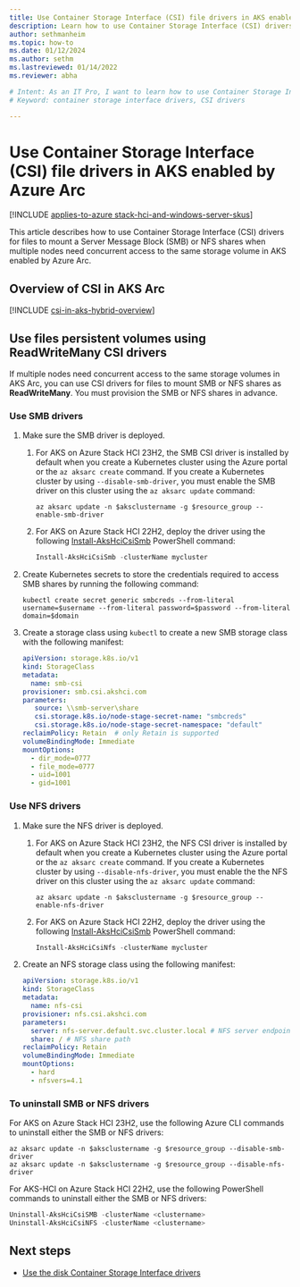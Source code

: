 ```yaml
---
title: Use Container Storage Interface (CSI) file drivers in AKS enabled by Azure Arc
description: Learn how to use Container Storage Interface (CSI) drivers to manage files in AKS Arc.
author: sethmanheim
ms.topic: how-to
ms.date: 01/12/2024
ms.author: sethm 
ms.lastreviewed: 01/14/2022
ms.reviewer: abha

# Intent: As an IT Pro, I want to learn how to use Container Storage Interface (CSI) drivers in AKS Arc.
# Keyword: container storage interface drivers, CSI drivers

---
```


# Use Container Storage Interface (CSI) file drivers in AKS enabled by Azure Arc

[!INCLUDE [applies-to-azure stack-hci-and-windows-server-skus](includes/aks-hci-applies-to-skus/aks-hybrid-applies-to-azure-stack-hci-windows-server-sku.md)]

This article describes how to use Container Storage Interface (CSI) drivers for files to mount a Server Message Block (SMB) or NFS shares when multiple nodes need concurrent access to the same storage volume in AKS enabled by Azure Arc.

## Overview of CSI in AKS Arc

[!INCLUDE [csi-in-aks-hybrid-overview](includes/csi-in-aks-hybrid-overview.md)]

## Use files persistent volumes using ReadWriteMany CSI drivers

If multiple nodes need concurrent access to the same storage volumes in AKS Arc, you can use CSI drivers for files to mount SMB or NFS shares as **ReadWriteMany**. You must provision the SMB or NFS shares in advance.

### Use SMB drivers

1. Make sure the SMB driver is deployed.
      1. For AKS on Azure Stack HCI 23H2, the SMB CSI driver is installed by default when you create a Kubernetes cluster using the Azure portal or the `az aksarc create` command.
         If you create a Kubernetes cluster by using `--disable-smb-driver`, you must enable the SMB driver on this cluster using the `az aksarc update` command:
         
         ```azurecli
         az aksarc update -n $aksclustername -g $resource_group --enable-smb-driver
         ```
         
      3. For AKS on Azure Stack HCI 22H2, deploy the driver using the following [Install-AksHciCsiSmb](./reference/ps/install-akshcicsismb.md) PowerShell command: 

         ```powershell
         Install-AksHciCsiSmb -clusterName mycluster
         ```

2. Create Kubernetes secrets to store the credentials required to access SMB shares by running the following command:

   ```console
   kubectl create secret generic smbcreds --from-literal username=$username --from-literal password=$password --from-literal domain=$domain
   ```

3. Create a storage class using `kubectl` to create a new SMB storage class with the following manifest:

      ```yaml
      apiVersion: storage.k8s.io/v1
      kind: StorageClass
      metadata:
        name: smb-csi
      provisioner: smb.csi.akshci.com
      parameters:
         source: \\smb-server\share
         csi.storage.k8s.io/node-stage-secret-name: "smbcreds"
         csi.storage.k8s.io/node-stage-secret-namespace: "default"
      reclaimPolicy: Retain  # only Retain is supported
      volumeBindingMode: Immediate
      mountOptions:
        - dir_mode=0777
        - file_mode=0777
        - uid=1001
        - gid=1001
      ```  

### Use NFS drivers

1. Make sure the NFS driver is deployed.
      1. For AKS on Azure Stack HCI 23H2, the NFS CSI driver is installed by default when you create a Kubernetes cluster using the Azure portal or the `az aksarc create` command.
         If you create a Kubernetes cluster by using `--disable-nfs-driver`, you must enable the the NFS driver on this cluster using the `az aksarc update` command:
         
         ```azurecli
         az aksarc update -n $aksclustername -g $resource_group --enable-nfs-driver
         ```
         
      3. For AKS on Azure Stack HCI 22H2, deploy the driver using the following [Install-AksHciCsiSmb](./reference/ps/install-akshcicsismb.md) PowerShell command: 

         ```powershell
         Install-AksHciCsiNfs -clusterName mycluster
         ```

2. Create an NFS storage class using the following manifest:

      ```yaml
      apiVersion: storage.k8s.io/v1
      kind: StorageClass
      metadata:
        name: nfs-csi
      provisioner: nfs.csi.akshci.com
      parameters:
        server: nfs-server.default.svc.cluster.local # NFS server endpoint
        share: / # NFS share path
      reclaimPolicy: Retain
      volumeBindingMode: Immediate
      mountOptions:
        - hard
        - nfsvers=4.1
      ```

### To uninstall SMB or NFS drivers

For AKS on Azure Stack HCI 23H2, use the following Azure CLI commands to uninstall either the SMB or NFS drivers: 

```azurecli
az aksarc update -n $aksclustername -g $resource_group --disable-smb-driver
az aksarc update -n $aksclustername -g $resource_group --disable-nfs-driver
```

For AKS-HCI on Azure Stack HCI 22H2, use the following PowerShell commands to uninstall either the SMB or NFS drivers:

```powershell
Uninstall-AksHciCsiSMB -clusterName <clustername>
Uninstall-AksHciCsiNFS -clusterName <clustername>
```

## Next steps

- [Use the disk Container Storage Interface drivers](./container-storage-interface-disks.md)
